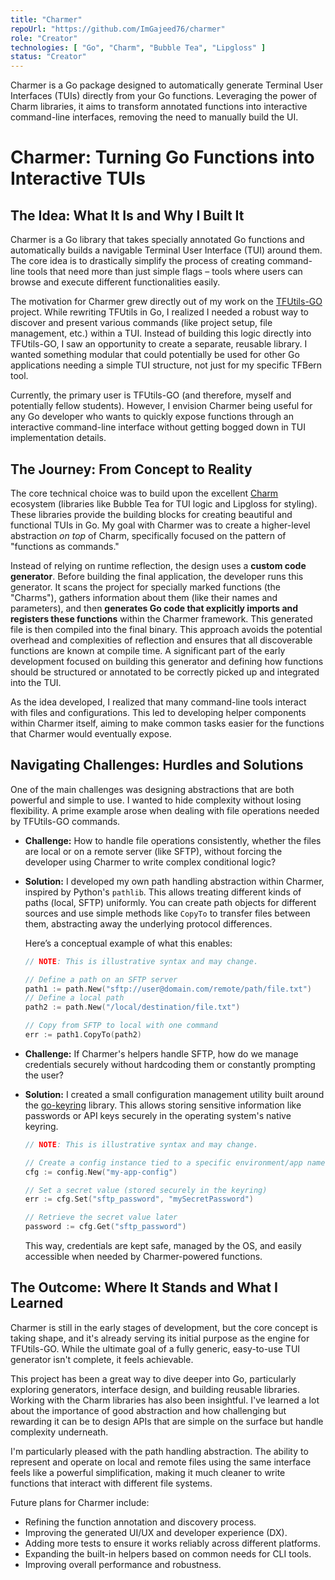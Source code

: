 ```yaml
---
title: "Charmer"
repoUrl: "https://github.com/ImGajeed76/charmer"
role: "Creator"
technologies: [ "Go", "Charm", "Bubble Tea", "Lipgloss" ]
status: "Creator"
---
```


<!-- description -->
Charmer is a Go package designed to automatically generate Terminal User Interfaces (TUIs) directly from your Go
functions. Leveraging the power of Charm libraries, it aims to transform annotated functions into interactive
command-line interfaces, removing the need to manually build the UI.
<!-- /description -->

<!-- content -->

# Charmer: Turning Go Functions into Interactive TUIs

## The Idea: What It Is and Why I Built It

Charmer is a Go library that takes specially annotated Go functions and automatically builds a navigable Terminal User
Interface (TUI) around them. The core idea is to drastically simplify the process of creating command-line tools that
need more than just simple flags – tools where users can browse and execute different functionalities easily.

The motivation for Charmer grew directly out of my work on
the [TFUtils-GO](https://oseifert.vercel.app/projects/933782301) project. While rewriting TFUtils in Go, I realized I
needed a robust way to discover and present various commands (like project setup, file management, etc.) within a TUI.
Instead of building this logic directly into TFUtils-GO, I saw an opportunity to create a separate, reusable library. I
wanted something modular that could potentially be used for other Go applications needing a simple TUI structure, not
just for my specific TFBern tool.

Currently, the primary user is TFUtils-GO (and therefore, myself and potentially fellow students). However, I envision
Charmer being useful for any Go developer who wants to quickly expose functions through an interactive command-line
interface without getting bogged down in TUI implementation details.

## The Journey: From Concept to Reality

The core technical choice was to build upon the excellent [Charm](https://charm.sh/) ecosystem (libraries like Bubble
Tea for TUI logic and Lipgloss for styling). These libraries provide the building blocks for creating beautiful and
functional TUIs in Go. My goal with Charmer was to create a higher-level abstraction *on top* of Charm, specifically
focused on the pattern of "functions as commands."

Instead of relying on runtime reflection, the design uses a **custom code generator**. Before building the final
application, the developer runs this generator. It scans the project for specially marked functions (the "Charms"),
gathers information about them (like their names and parameters), and then **generates Go code that explicitly imports
and registers these functions** within the Charmer framework. This generated file is then compiled into the final
binary. This approach avoids the potential overhead and complexities of reflection and ensures that all discoverable
functions are known at compile time. A significant part of the early development focused on building this generator and
defining how functions should be structured or annotated to be correctly picked up and integrated into the TUI.

As the idea developed, I realized that many command-line tools interact with files and configurations. This led to
developing helper components within Charmer itself, aiming to make common tasks easier for the functions that Charmer
would eventually expose.

## Navigating Challenges: Hurdles and Solutions

One of the main challenges was designing abstractions that are both powerful and simple to use. I wanted to hide
complexity without losing flexibility. A prime example arose when dealing with file operations needed by TFUtils-GO
commands.

* **Challenge:** How to handle file operations consistently, whether the files are local or on a remote server (like
  SFTP), without forcing the developer using Charmer to write complex conditional logic?
* **Solution:** I developed my own path handling abstraction within Charmer, inspired by Python's `pathlib`. This allows
  treating different kinds of paths (local, SFTP) uniformly. You can create path objects for different sources and use
  simple methods like `CopyTo` to transfer files between them, abstracting away the underlying protocol differences.

  Here’s a conceptual example of what this enables:
  ```go
  // NOTE: This is illustrative syntax and may change.
  
  // Define a path on an SFTP server
  path1 := path.New("sftp://user@domain.com/remote/path/file.txt")
  // Define a local path
  path2 := path.New("/local/destination/file.txt")
  
  // Copy from SFTP to local with one command
  err := path1.CopyTo(path2)
  ```

* **Challenge:** If Charmer's helpers handle SFTP, how do we manage credentials securely without hardcoding them or
  constantly prompting the user?
* **Solution:** I created a small configuration management utility built around
  the [go-keyring](https://github.com/zalando/go-keyring) library. This allows storing sensitive information like
  passwords or API keys securely in the operating system's native keyring.

  ```go
  // NOTE: This is illustrative syntax and may change.
  
  // Create a config instance tied to a specific environment/app name
  cfg := config.New("my-app-config")
  
  // Set a secret value (stored securely in the keyring)
  err := cfg.Set("sftp_password", "mySecretPassword")
  
  // Retrieve the secret value later
  password := cfg.Get("sftp_password")
  ```
  This way, credentials are kept safe, managed by the OS, and easily accessible when needed by Charmer-powered
  functions.

## The Outcome: Where It Stands and What I Learned

Charmer is still in the early stages of development, but the core concept is taking shape, and it's already serving its
initial purpose as the engine for TFUtils-GO. While the ultimate goal of a fully generic, easy-to-use TUI generator
isn't complete, it feels achievable.

This project has been a great way to dive deeper into Go, particularly exploring generators, interface design, and
building reusable libraries. Working with the Charm libraries has also been insightful. I've learned a lot about the
importance of good abstraction and how challenging but rewarding it can be to design APIs that are simple on the surface
but handle complexity underneath.

I'm particularly pleased with the path handling abstraction. The ability to represent and operate on local and remote
files using the same interface feels like a powerful simplification, making it much cleaner to write functions that
interact with different file systems.

Future plans for Charmer include:

* Refining the function annotation and discovery process.
* Improving the generated UI/UX and developer experience (DX).
* Adding more tests to ensure it works reliably across different platforms.
* Expanding the built-in helpers based on common needs for CLI tools.
* Improving overall performance and robustness.

<!-- /content -->